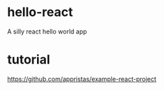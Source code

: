 # hello-react
A silly react hello world app

# tutorial
https://github.com/appristas/example-react-project

